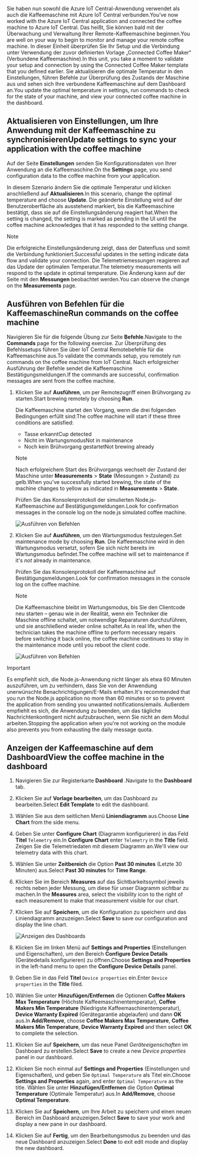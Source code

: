 <span data-ttu-id="51024-101">Sie haben nun sowohl die Azure IoT Central-Anwendung verwendet als auch die Kaffeemaschine mit Azure IoT Central verbunden.</span><span class="sxs-lookup"><span data-stu-id="51024-101">You’ve now worked with the Azure IoT Central application and connected the coffee machine to Azure IoT Central.</span></span> <span data-ttu-id="51024-102">Das heißt, Sie können bald mit der Überwachung und Verwaltung Ihrer Remote-Kaffeemaschine beginnen.</span><span class="sxs-lookup"><span data-stu-id="51024-102">You are well on your way to begin to monitor and manage your remote coffee machine.</span></span> <span data-ttu-id="51024-103">In dieser Einheit überprüfen Sie Ihr Setup und die Verbindung unter Verwendung der zuvor definierten Vorlage „Connected Coffee Maker“ (Verbundene Kaffeemaschine).</span><span class="sxs-lookup"><span data-stu-id="51024-103">In this unit, you take a moment to validate your setup and connection by using the Connected Coffee Maker template that you defined earlier.</span></span> <span data-ttu-id="51024-104">Sie aktualisieren die optimale Temperatur in den Einstellungen, führen Befehle zur Überprüfung des Zustands der Maschine aus und sehen sich Ihre verbundene Kaffeemaschine auf dem Dashboard an.</span><span class="sxs-lookup"><span data-stu-id="51024-104">You update the optimal temperature in settings, run commands to check for the state of your machine, and view your connected coffee machine in the dashboard.</span></span> 

## <a name="update-settings-to-sync-your-application-with-the-coffee-machine"></a><span data-ttu-id="51024-105">Aktualisieren von Einstellungen, um Ihre Anwendung mit der Kaffeemaschine zu synchronisieren</span><span class="sxs-lookup"><span data-stu-id="51024-105">Update settings to sync your application with the coffee machine</span></span>

<span data-ttu-id="51024-106">Auf der Seite **Einstellungen** senden Sie Konfigurationsdaten von Ihrer Anwendung an die Kaffeemaschine.</span><span class="sxs-lookup"><span data-stu-id="51024-106">On the **Settings** page, you send configuration data to the coffee machine from your application.</span></span> 

<span data-ttu-id="51024-107">In diesem Szenario ändern Sie die optimale Temperatur und klicken anschließend auf **Aktualisieren**.</span><span class="sxs-lookup"><span data-stu-id="51024-107">In this scenario, change the optimal temperature and choose **Update**.</span></span> <span data-ttu-id="51024-108">Die geänderte Einstellung wird auf der Benutzeroberfläche als ausstehend markiert, bis die Kaffeemaschine bestätigt, dass sie auf die Einstellungsänderung reagiert hat.</span><span class="sxs-lookup"><span data-stu-id="51024-108">When the setting is changed, the setting is marked as pending in the UI until the coffee machine acknowledges that it has responded to the setting change.</span></span> 

> [!NOTE]
> <span data-ttu-id="51024-109">Die erfolgreiche Einstellungsänderung zeigt, dass der Datenfluss und somit die Verbindung funktioniert.</span><span class="sxs-lookup"><span data-stu-id="51024-109">Successful updates in the setting indicate data flow and validate your  connection.</span></span> <span data-ttu-id="51024-110">Die Telemetriemessungen reagieren auf das Update der optimalen Temperatur.</span><span class="sxs-lookup"><span data-stu-id="51024-110">The telemetry measurements will respond to the update in optimal temperature.</span></span> <span data-ttu-id="51024-111">Die Änderung kann auf der Seite mit den **Messungen** beobachtet werden.</span><span class="sxs-lookup"><span data-stu-id="51024-111">You can observe the change on the **Measurements** page.</span></span> 

## <a name="run-commands-on-the-coffee-machine"></a><span data-ttu-id="51024-112">Ausführen von Befehlen für die Kaffeemaschine</span><span class="sxs-lookup"><span data-stu-id="51024-112">Run commands on the coffee machine</span></span> 
<span data-ttu-id="51024-113">Navigieren Sie für die folgende Übung zur Seite **Befehle**.</span><span class="sxs-lookup"><span data-stu-id="51024-113">Navigate to the **Commands** page for the following exercise.</span></span> <span data-ttu-id="51024-114">Zur Überprüfung des Befehlssetups führen Sie über IoT Central Remotebefehle für die Kaffeemaschine aus.</span><span class="sxs-lookup"><span data-stu-id="51024-114">To validate the commands setup, you remotely run commands on the coffee machine from IoT Central.</span></span> <span data-ttu-id="51024-115">Nach erfolgreicher Ausführung der Befehle sendet die Kaffeemaschine Bestätigungsmeldungen.</span><span class="sxs-lookup"><span data-stu-id="51024-115">If the commands are successful, confirmation messages are sent from the coffee machine.</span></span>

1. <span data-ttu-id="51024-116">Klicken Sie auf **Ausführen**, um per Remotezugriff einen Brühvorgang zu starten.</span><span class="sxs-lookup"><span data-stu-id="51024-116">Start brewing remotely by choosing **Run**.</span></span> 
    
    <span data-ttu-id="51024-117">Die Kaffeemaschine startet den Vorgang, wenn die drei folgenden Bedingungen erfüllt sind:</span><span class="sxs-lookup"><span data-stu-id="51024-117">The coffee machine will start if these three conditions are satisfied:</span></span>
    - <span data-ttu-id="51024-118">Tasse erkannt</span><span class="sxs-lookup"><span data-stu-id="51024-118">Cup detected</span></span>
    - <span data-ttu-id="51024-119">Nicht im Wartungsmodus</span><span class="sxs-lookup"><span data-stu-id="51024-119">Not in maintenance</span></span>
    - <span data-ttu-id="51024-120">Noch kein Brühvorgang gestartet</span><span class="sxs-lookup"><span data-stu-id="51024-120">Not brewing already</span></span>  

    > [!NOTE]
    > <span data-ttu-id="51024-121">Nach erfolgreichem Start des Brühvorgangs wechselt der Zustand der Maschine unter **Measurements** > **State** (Messungen > Zustand) zu gelb.</span><span class="sxs-lookup"><span data-stu-id="51024-121">When you've successfully started brewing, the state of the machine changes to yellow as indicated in **Measurements** > **State**.</span></span> 
    
    <span data-ttu-id="51024-122">Prüfen Sie das Konsolenprotokoll der simulierten Node.js-Kaffeemaschine auf Bestätigungsmeldungen.</span><span class="sxs-lookup"><span data-stu-id="51024-122">Look for confirmation messages in the console log on the node.js simulated coffee machine.</span></span> 

    ![Ausführen von Befehlen](../media/4-commands-brewing.png)

1. <span data-ttu-id="51024-124">Klicken Sie auf **Ausführen**, um den Wartungsmodus festzulegen.</span><span class="sxs-lookup"><span data-stu-id="51024-124">Set maintenance mode by choosing **Run**.</span></span> <span data-ttu-id="51024-125">Die Kaffeemaschine wird in den Wartungsmodus versetzt, sofern Sie sich *nicht* bereits im Wartungsmodus befindet.</span><span class="sxs-lookup"><span data-stu-id="51024-125">The coffee machine will set to maintenance if it's *not* already in maintenance.</span></span>
    
    <span data-ttu-id="51024-126">Prüfen Sie das Konsolenprotokoll der Kaffeemaschine auf Bestätigungsmeldungen.</span><span class="sxs-lookup"><span data-stu-id="51024-126">Look for confirmation messages in the console log on the coffee machine.</span></span> 

    > [!NOTE]
    > <span data-ttu-id="51024-127">Die Kaffeemaschine bleibt im Wartungsmodus, bis Sie den Clientcode neu starten – genau wie in der Realität, wenn ein Techniker die Maschine offline schaltet, um notwendige Reparaturen durchzuführen, und sie anschließend wieder online schaltet.</span><span class="sxs-lookup"><span data-stu-id="51024-127">As in real life, when the technician takes the machine offline to perform necessary repairs before switching it back online, the coffee machine continues to stay in the maintenance mode until you reboot the client code.</span></span>

    ![Ausführen von Befehlen](../media/4-commands-maintenance.png)

> [!IMPORTANT]
> <span data-ttu-id="51024-129">Es empfiehlt sich, die Node.js-Anwendung nicht länger als etwa 60 Minuten auszuführen, um zu verhindern, dass Sie von der Anwendung unerwünschte Benachrichtigungen/E-Mails erhalten.</span><span class="sxs-lookup"><span data-stu-id="51024-129">It's recommended that you run the Node.js application no more than 60 minutes or so to prevent the application from sending you unwanted notifications/emails.</span></span> <span data-ttu-id="51024-130">Außerdem empfiehlt es sich, die Anwendung zu beenden, um das tägliche Nachrichtenkontingent nicht aufzubrauchen, wenn Sie nicht an dem Modul arbeiten.</span><span class="sxs-lookup"><span data-stu-id="51024-130">Stopping the application when you're not working on the module also prevents you from exhausting the daily message quota.</span></span>

## <a name="view-the-coffee-machine-in-the-dashboard"></a><span data-ttu-id="51024-131">Anzeigen der Kaffeemaschine auf dem Dashboard</span><span class="sxs-lookup"><span data-stu-id="51024-131">View the coffee machine in the dashboard</span></span>

1. <span data-ttu-id="51024-132">Navigieren Sie zur Registerkarte **Dashboard** .</span><span class="sxs-lookup"><span data-stu-id="51024-132">Navigate to the **Dashboard** tab.</span></span>

1. <span data-ttu-id="51024-133">Klicken Sie auf **Vorlage bearbeiten**, um das Dashboard zu bearbeiten.</span><span class="sxs-lookup"><span data-stu-id="51024-133">Select **Edit Template** to edit the dashboard.</span></span>

1. <span data-ttu-id="51024-134">Wählen Sie aus dem seitlichen Menü **Liniendiagramm** aus.</span><span class="sxs-lookup"><span data-stu-id="51024-134">Choose **Line Chart** from the side menu.</span></span>

1. <span data-ttu-id="51024-135">Geben Sie unter **Configure Chart** (Diagramm konfigurieren) in das Feld **Titel** `Telemetry` ein.</span><span class="sxs-lookup"><span data-stu-id="51024-135">In **Configure Chart**  enter `Telemetry` in the **Title** field.</span></span> <span data-ttu-id="51024-136">Zeigen Sie die Telemetriedaten mit diesem Diagramm an.</span><span class="sxs-lookup"><span data-stu-id="51024-136">We'll view our telemetry data with this chart.</span></span> 

1. <span data-ttu-id="51024-137">Wählen Sie unter **Zeitbereich** die Option **Past 30 minutes** (Letzte 30 Minuten) aus.</span><span class="sxs-lookup"><span data-stu-id="51024-137">Select **Past 30 minutes** for **Time Range**.</span></span> 

1. <span data-ttu-id="51024-138">Klicken Sie im Bereich **Measures** auf das Sichtbarkeitssymbol jeweils rechts neben jeder Messung, um diese für unser Diagramm sichtbar zu machen.</span><span class="sxs-lookup"><span data-stu-id="51024-138">In the **Measures** area, select the visibility icon to the right of each measurement to make that measurement visible for our chart.</span></span> 

1. <span data-ttu-id="51024-139">Klicken Sie auf **Speichern**, um die Konfiguration zu speichern und das Liniendiagramm anzuzeigen.</span><span class="sxs-lookup"><span data-stu-id="51024-139">Select **Save** to save our configuration and display the line chart.</span></span> 

    ![Anzeigen des Dashboards](../media/4-dashboard-a.png)

1. <span data-ttu-id="51024-141">Klicken Sie im linken Menü auf **Settings and Properties** (Einstellungen und Eigenschaften), um den Bereich **Configure Device Details** (Gerätedetails konfigurieren) zu öffnen.</span><span class="sxs-lookup"><span data-stu-id="51024-141">Choose **Settings and Properties** in the left-hand menu to open the **Configure Device Details** panel.</span></span> 

1. <span data-ttu-id="51024-142">Geben Sie in das Feld **Titel** `Device properties` ein.</span><span class="sxs-lookup"><span data-stu-id="51024-142">Enter `Device properties` in the **Title** filed.</span></span>

1. <span data-ttu-id="51024-143">Wählen Sie unter **Hinzufügen/Entfernen** die Optionen **Coffee Makers Max Temperature** (Höchste Kaffeemaschinentemperatur), **Coffee Makers Min Temperature** (Niedrigste Kaffeemaschinentemperatur), **Device Warranty Expired** (Gerätegarantie abgelaufen) und dann **OK** aus.</span><span class="sxs-lookup"><span data-stu-id="51024-143">In **Add/Remove**, choose **Coffee Makers Max Temperature**, **Coffee Makers Min Temperature**, **Device Warranty Expired** and then select **OK** to complete the selection.</span></span>

1. <span data-ttu-id="51024-144">Klicken Sie auf **Speichern**, um das neue Panel *Geräteeigenschaften* im Dashboard zu erstellen.</span><span class="sxs-lookup"><span data-stu-id="51024-144">Select **Save** to create a new *Device properties* panel in our dashboard.</span></span> 

1. <span data-ttu-id="51024-145">Klicken Sie noch einmal auf **Settings and Properties** (Einstellungen und Eigenschaften), und geben Sie `Optimal Temperature` als Titel ein.</span><span class="sxs-lookup"><span data-stu-id="51024-145">Choose **Settings and Properties** again,  and enter `Optimal Temperature` as the title.</span></span> <span data-ttu-id="51024-146">Wählen Sie unter **Hinzufügen/Entfernen** die Option **Optimal Temperature** (Optimale Temperatur) aus.</span><span class="sxs-lookup"><span data-stu-id="51024-146">In **Add/Remove**, choose **Optimal  Temperature**.</span></span>

1. <span data-ttu-id="51024-147">Klicken Sie auf **Speichern**, um Ihre Arbeit zu speichern und einen neuen Bereich im Dashboard anzuzeigen.</span><span class="sxs-lookup"><span data-stu-id="51024-147">Select **Save** to save your work and display a new pane in our dashboard.</span></span> 

1. <span data-ttu-id="51024-148">Klicken Sie auf **Fertig**, um den Bearbeitungsmodus zu beenden und das neue Dashboard anzuzeigen.</span><span class="sxs-lookup"><span data-stu-id="51024-148">Select **Done** to exit edit mode and display the new dashboard.</span></span> 